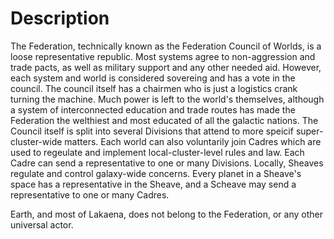 # Description

The Federation, technically known as the Federation Council of Worlds, is a loose representative republic. Most systems agree to non-aggression and trade pacts, as well as military support and any other needed aid. However, each system and world is considered sovereing and has a vote in the council. The council itself has a chairmen who is just a logistics crank turning the machine. Much power is left to the world's themselves, although a system of interconnected education and trade routes has made the Federation the welthiest and most educated of all the galactic nations. The Council itself is split into several Divisions that attend to more speicif super-cluster-wide matters. Each world can also voluntarily join Cadres which are used to regeulate and implement local-cluster-level rules and law. Each Cadre can send a representative to one or many Divisions. Locally, Sheaves regulate and control galaxy-wide concerns. Every planet in a Sheave's space has a representative in the Sheave, and a Scheave may send a representative to one or many Cadres.

Earth, and most of Lakaena, does not belong to the Federation, or any other universal actor.
